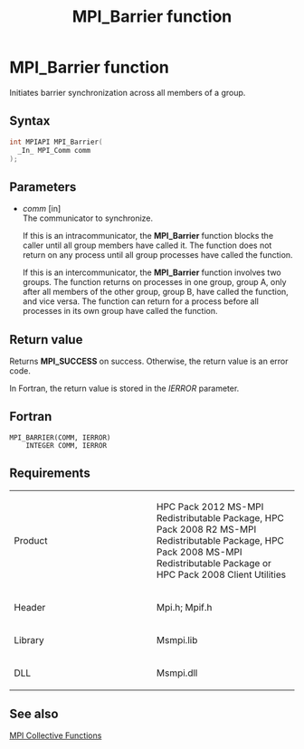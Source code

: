 ﻿---
title: MPI_Barrier function
TOCTitle: MPI_Barrier function
ms:assetid: 92ef641a-b65b-4e3b-8f64-98d9c0810b29
ms:mtpsurl: https://msdn.microsoft.com/en-us/library/Dn473236(v=VS.85)
ms:contentKeyID: 59360782
ms.date: 03/28/2018
mtps_version: v=VS.85
f1_keywords:
- MPI_BARRIER
- mpif/MPI_Barrier
- mpi/MPI_BARRIER
dev_langs:
- C++
- C
api_location:
- Msmpi.dll
api_name:
- MPI_Barrier
api_type:
- DLLExport
product:
- Windows
topic_type:
- apiref
- kbSyntax
product_family_name: VS
ROBOTS: INDEX,FOLLOW
---

# MPI\_Barrier function

Initiates barrier synchronization across all members of a group.

## Syntax

``` c++
int MPIAPI MPI_Barrier(
  _In_ MPI_Comm comm
);
```

## Parameters

  - *comm* \[in\]  
    The communicator to synchronize.
    
    If this is an intracommunicator, the **MPI\_Barrier** function blocks the caller until all group members have called it. The function does not return on any process until all group processes have called the function.
    
    If this is an intercommunicator, the **MPI\_Barrier** function involves two groups. The function returns on processes in one group, group A, only after all members of the other group, group B, have called the function, and vice versa. The function can return for a process before all processes in its own group have called the function.

## Return value

Returns **MPI\_SUCCESS** on success. Otherwise, the return value is an error code.

In Fortran, the return value is stored in the *IERROR* parameter.

## Fortran

    MPI_BARRIER(COMM, IERROR)
        INTEGER COMM, IERROR

## Requirements

<table>
<colgroup>
<col style="width: 50%" />
<col style="width: 50%" />
</colgroup>
<tbody>
<tr class="odd">
<td><p>Product</p></td>
<td><p>HPC Pack 2012 MS-MPI Redistributable Package, HPC Pack 2008 R2 MS-MPI Redistributable Package, HPC Pack 2008 MS-MPI Redistributable Package or HPC Pack 2008 Client Utilities</p></td>
</tr>
<tr class="even">
<td><p>Header</p></td>
<td>Mpi.h;
Mpif.h</td>
</tr>
<tr class="odd">
<td><p>Library</p></td>
<td>Msmpi.lib</td>
</tr>
<tr class="even">
<td><p>DLL</p></td>
<td>Msmpi.dll</td>
</tr>
</tbody>
</table>


## See also

[MPI Collective Functions](mpi-collective-functions.md)

